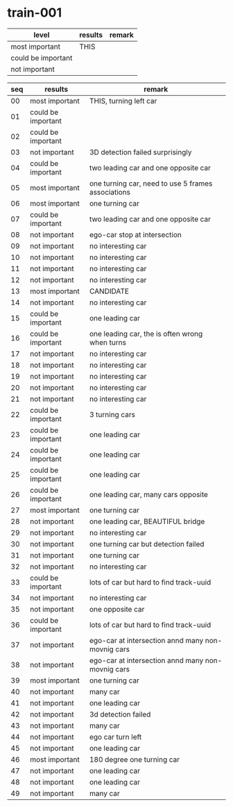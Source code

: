 # train-001


|level|results|remark|
|--|--|--|
|most important| THIS ||
|could be important|||
|not important|||

|seq|results|remark|
|--|--|--|
|00| most important | THIS, turning left car |
|01| could be important | |
|02| could be important |  |
|03| not important | 3D detection failed surprisingly |
|04| could be important | two leading car and one opposite car|
|05| most important | one turning car, need to use 5 frames associations |
|06| most important | one turning car|
|07| could be important | two leading car and one opposite car |
|08| not important | ego-car stop at intersection |
|09| not important | no interesting car |
|10| not important | no interesting car |
|11| not important | no interesting car |
|12| not important | no interesting car |
|13| most important | CANDIDATE |
|14| not important | no interesting car |
|15| could be important | one leading car |
|16| could be important | one leading car, the is often wrong when turns |
|17| not important | no interesting car |
|18| not important | no interesting car |
|19| not important | no interesting car |
|20| not important | no interesting car |
|21| not important | no interesting car |
|22| could be important | 3 turning cars |
|23| could be important | one leading car |
|24| could be important | one leading car |
|25| could be important | one leading car |
|26| could be important | one leading car, many cars opposite |
|27| most important | one turning car|
|28| not important | one leading car, BEAUTIFUL bridge |
|29| not important | no interesting car |
|30| not important | one turning car but detection failed |
|31| not important | one turning car |
|32| not important | no interesting car |
|33| could be important | lots of car but hard to find track-uuid |
|34| not important | no interesting car |
|35| not important | one opposite car |
|36| could be important | lots of car but hard to find track-uuid |
|37| not important | ego-car at intersection annd many non-movnig cars |
|38| not important | ego-car at intersection annd many non-movnig cars |
|39| most important | one turning car|
|40| not important | many car |
|41| not important | one leading car |
|42| not important | 3d detection failed |
|43| not important | many car |
|44| not important | ego car turn left |
|45| not important | one leading car |
|46| most important | 180 degree one turning car|
|47| not important | one leading car |
|48| not important | one leading car |
|49| not important | many car |

